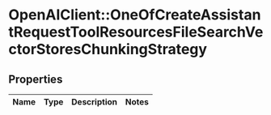# OpenAIClient::OneOfCreateAssistantRequestToolResourcesFileSearchVectorStoresChunkingStrategy

## Properties
Name | Type | Description | Notes
------------ | ------------- | ------------- | -------------


